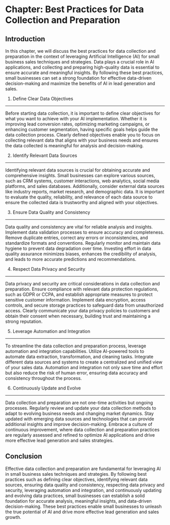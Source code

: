 Chapter: Best Practices for Data Collection and Preparation
===========================================================

Introduction
------------

In this chapter, we will discuss the best practices for data collection and preparation in the context of leveraging Artificial Intelligence (AI) for small business sales techniques and strategies. Data plays a crucial role in AI applications, and collecting and preparing high-quality data is essential to ensure accurate and meaningful insights. By following these best practices, small businesses can set a strong foundation for effective data-driven decision-making and maximize the benefits of AI in lead generation and sales.

1. Define Clear Data Objectives
-------------------------------

Before starting data collection, it is important to define clear objectives for what you want to achieve with your AI implementation. Whether it is improving lead conversion rates, optimizing marketing campaigns, or enhancing customer segmentation, having specific goals helps guide the data collection process. Clearly defined objectives enable you to focus on collecting relevant data that aligns with your business needs and ensures the data collected is meaningful for analysis and decision-making.

2. Identify Relevant Data Sources
---------------------------------

Identifying relevant data sources is crucial for obtaining accurate and comprehensive insights. Small businesses can explore various sources, such as CRM systems, customer interactions, web analytics, social media platforms, and sales databases. Additionally, consider external data sources like industry reports, market research, and demographic data. It is important to evaluate the quality, reliability, and relevance of each data source to ensure the collected data is trustworthy and aligned with your objectives.

3. Ensure Data Quality and Consistency
--------------------------------------

Data quality and consistency are vital for reliable analysis and insights. Implement data validation processes to ensure accuracy and completeness. Remove duplicate entries, correct any errors or inconsistencies, and standardize formats and conventions. Regularly monitor and maintain data hygiene to prevent data degradation over time. Investing effort in data quality assurance minimizes biases, enhances the credibility of analysis, and leads to more accurate predictions and recommendations.

4. Respect Data Privacy and Security
------------------------------------

Data privacy and security are critical considerations in data collection and preparation. Ensure compliance with relevant data protection regulations, such as GDPR or CCPA, and establish appropriate measures to protect sensitive customer information. Implement data encryption, access controls, and secure storage practices to safeguard data from unauthorized access. Clearly communicate your data privacy policies to customers and obtain their consent when necessary, building trust and maintaining a strong reputation.

5. Leverage Automation and Integration
--------------------------------------

To streamline the data collection and preparation process, leverage automation and integration capabilities. Utilize AI-powered tools to automate data extraction, transformation, and cleaning tasks. Integrate different data sources and systems to create a centralized and unified view of your sales data. Automation and integration not only save time and effort but also reduce the risk of human error, ensuring data accuracy and consistency throughout the process.

6. Continuously Update and Evolve
---------------------------------

Data collection and preparation are not one-time activities but ongoing processes. Regularly review and update your data collection methods to adapt to evolving business needs and changing market dynamics. Stay updated with emerging data sources and technologies that can provide additional insights and improve decision-making. Embrace a culture of continuous improvement, where data collection and preparation practices are regularly assessed and refined to optimize AI applications and drive more effective lead generation and sales strategies.

Conclusion
----------

Effective data collection and preparation are fundamental for leveraging AI in small business sales techniques and strategies. By following best practices such as defining clear objectives, identifying relevant data sources, ensuring data quality and consistency, respecting data privacy and security, leveraging automation and integration, and continuously updating and evolving data practices, small businesses can establish a solid foundation for accurate analysis, meaningful insights, and data-driven decision-making. These best practices enable small businesses to unleash the true potential of AI and drive more effective lead generation and sales growth.
